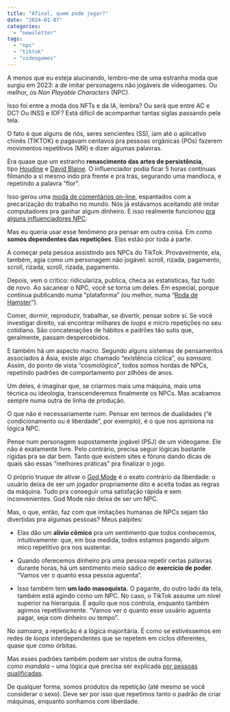 ```yaml
---
title: "Afinal, quem pode jogar?"
date: "2024-01-07"
categories: 
  - "newsletter"
tags: 
  - "npc"
  - "tiktok"
  - "videogames"
---
```


A menos que eu esteja alucinando, lembro-me de uma estranha moda que surgiu em 2023: a de imitar personagens não jogáveis de videogames. Ou melhor, os _Non Playable Characters_ (NPC).

Isso foi entre a moda dos NFTs e da IA, lembra? Ou será que entre AC e DC? Ou INSS e IOF? Está difícil de acompanhar tantas siglas passando pela tela.

O fato é que alguns de nós, seres sencientes (SS), iam até o aplicativo chinês (TIKTOK) e pagavam centavos pra pessoas orgânicas (POs) fazerem movimentos repetitivos (MR) e dizer algumas palavras.

Era quase que um estranho **renascimento das artes de persistência**, tipo [Houdine](https://pt.wikipedia.org/wiki/Harry_Houdini) e [David Blaine](https://pt.wikipedia.org/wiki/David_Blaine). O influenciador podia ficar 5 horas contínuas filmando a si mesmo indo pra frente e pra trás, segurando uma mandioca, e repetindo a palavra “flor”.

Isso gerou uma [moda de comentários on-line](https://www.youtube.com/watch?v=Bbf_fOgNZT0), espantados com a precarização do trabalho no mundo. Nós já estávamos aceitando até imitar computadores pra ganhar algum dinheiro. E isso realmente funcionou [pra alguns influenciadores NPC](https://www.youtube.com/watch?v=WxkJKeZKR1w).

Mas eu queria usar esse fenômeno pra pensar em outra coisa. Em como **somos dependentes das repetições**. Elas estão por toda a parte.

A começar pela pessoa assistindo aos NPCs do TikTok. Provavelmente, ela, também, agia como um personagem não jogável: scroll, rizada, pagamento, scroll, rizada, scroll, rizada, pagamento.

Depois, vem o crítico: ridiculariza, publica, checa as estatísticas, faz tudo de novo. Ao sacanear o NPC, você se torna um deles. Em especial, porque continua publicando numa “plataforma” (ou melhor, numa “[Roda de Hamster](https://en.wikipedia.org/wiki/Hamster_wheel)”).

Comer, dormir, reproduzir, trabalhar, se divertir, pensar sobre si. Se você investigar direito, vai encontrar milhares de _loops_ e micro repetições no seu cotidiano. São concatenações de hábitos e padrões tão sutis que, geralmente, passam despercebidos.

E também há um aspecto macro. Segundo alguns sistemas de pensamentos associados à Ásia, existe algo chamado “existência cíclica”, ou _samsara_. Assim, do ponto de vista “cosmológico”, todos somos hordas de NPCs, repetindo padrões de comportamento por zilhões de anos.

Um deles, é imaginar que, se criarmos mais uma máquina, mais uma técnica ou ideologia, transcenderemos finalmente os NPCs. Mas acabamos sempre numa outra de linha de produção.

O que não é necessariamente ruim. Pensar em termos de dualidades (“é condicionamento ou é liberdade”, por exemplo), é o que nos aprisiona na lógica NPC.

Pense num personagem supostamente jogável (PSJ) de um videogame. Ele não é exatamente livre. Pelo contrário, precisa seguir lógicas bastante rígidas pra se dar bem. Tanto que existem sites e fóruns dando dicas de quais são essas “melhores práticas” pra finalizar o jogo.

O próprio truque de ativar o [God Mode](https://en.wikipedia.org/wiki/Glossary_of_video_game_terms#God_mode) é o exato contrário da liberdade: o usuário deixa de ser um jogador propriamente dito e aceita todas as regras da máquina. Tudo pra conseguir uma satisfação rápida e sem inconvenientes. God Mode não deixa de ser um NPC.

Mas, o que, então, faz com que imitações humanas de NPCs sejam tão divertidas pra algumas pessoas? Meus palpites:

- Elas dão um **alívio cômico** pra um sentimento que todos conhecemos, intuitivamente: que, em boa medida, todos estamos pagando algum mico repetitivo pra nos sustentar.
    
- Quando oferecemos dinheiro pra uma pessoa repetir certas palavras durante horas, há um sentimento meio sádico de **exercício de poder**. “Vamos ver o quanto essa pessoa aguenta”.
    
- Isso também tem **um lado masoquista.** O pagante, do outro lado da tela, também está agindo como um NPC. No caso, o TikTok assume um nível superior na hierarquia. É aquilo que nos controla, enquanto também agirmos repetitivamente. “Vamos ver o quanto esse usuário aguenta pagar, seja com dinheiro ou tempo”.
    

No _samsara_, a repetição é a lógica majoritária. É como se estivéssemos em redes de _loops_ interdependentes que se repetem em ciclos diferentes, quase que como órbitas.

Mas esses padrões também podem ser vistos de outra forma, como _mandala_ – uma lógica que precisa ser explicada [por pessoas qualificadas](https://www.amazon.com.br/Orderly-Chaos-Mandala-Principle-English-ebook/dp/B00FBLW4QG?_encoding=UTF8&qid=1704648972&sr=8-1&linkCode=ll1&tag=eduf-20&linkId=54f1efa4bf16bccaa29e5595c0f167f0&language=pt_BR&ref_=as_li_ss_tl).

De qualquer forma, somos produtos da repetição (até mesmo se você considerar o sexo). Deve ser por isso que repetimos tanto o padrão de criar máquinas, enquanto sonhamos com liberdade.
